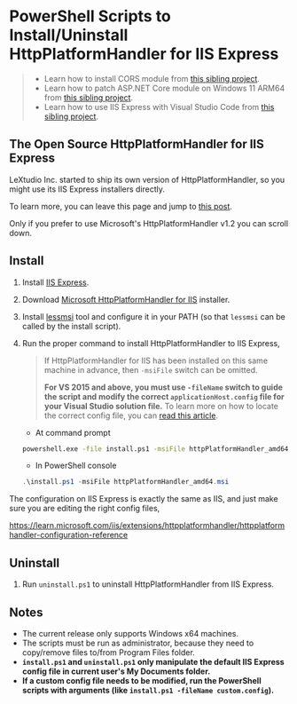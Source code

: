 # PowerShell Scripts to Install/Uninstall HttpPlatformHandler for IIS Express

> * Learn how to install CORS module from [this sibling project](https://github.com/lextm/iisexpress-cors).
> * Learn how to patch ASP.NET Core module on Windows 11 ARM64 from [this sibling project](https://github.com/lextm/ancm-arm64).
> * Learn how to use IIS Express with Visual Studio Code from [this sibling project](https://github.com/jexuswebserver/vscode-iis).

## The Open Source HttpPlatformHandler for IIS Express

LeXtudio Inc. started to ship its own version of HttpPlatformHandler, so you might use its IIS Express installers directly.

To learn more, you can leave this page and jump to [this post](https://docs.lextudio.com/blog/httpplatformhandler-v2/).

Only if you prefer to use Microsoft's HttpPlatformHandler v1.2 you can scroll down.

## Install

1. Install [IIS Express](https://learn.microsoft.com/iis/extensions/introduction-to-iis-express/iis-express-overview#installing-iis-express).
1. Download [Microsoft HttpPlatformHandler for IIS](https://www.iis.net/downloads/microsoft/httpplatformhandler) installer.
1. Install [lessmsi](https://github.com/activescott/lessmsi) tool and configure it in your PATH (so that `lessmsi` can be called by the install script).
1. Run the proper command to install HttpPlatformHandler to IIS Express,

   > If HttpPlatformHandler for IIS has been installed on this same machine in advance, then `-msiFile` switch can be omitted.
   > 
   > **For VS 2015 and above, you must use `-fileName` switch to guide the script and modify the correct `applicationHost.config` file for your Visual Studio solution file.** To learn more on how to locate the correct config file, you can [read this article](https://docs.jexusmanager.com/getting-started/features.html#add-iis-express-from-visual-studio-2015-2017-2019-solution-file).

   * At command prompt
   ``` cmd
   powershell.exe -file install.ps1 -msiFile httpPlatformHandler_amd64.msi
   ```
   * In PowerShell console   
   ``` powershell
   .\install.ps1 -msiFile httpPlatformHandler_amd64.msi
   ```

The configuration on IIS Express is exactly the same as IIS, and just make sure you are editing the right config files,

https://learn.microsoft.com/iis/extensions/httpplatformhandler/httpplatformhandler-configuration-reference

## Uninstall
1. Run `uninstall.ps1` to uninstall HttpPlatformHandler from IIS Express.

## Notes

* The current release only supports Windows x64 machines.
* The scripts must be run as administrator, because they need to copy/remove files to/from Program Files folder.
* **`install.ps1` and `uninstall.ps1` only manipulate the default IIS Express config file in current user's My Documents folder.**
* **If a custom config file needs to be modified, run the PowerShell scripts with arguments (like `install.ps1 -fileName custom.config`).**
